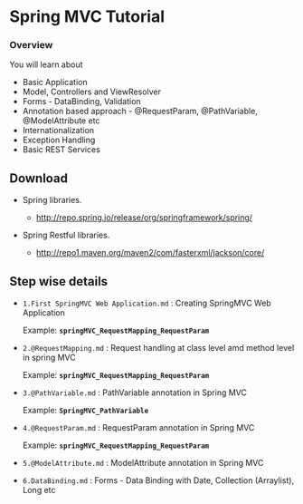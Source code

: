 # Spring MVC Tutorial

###  Overview

You will learn about

- Basic Application
- Model, Controllers and ViewResolver 
- Forms - DataBinding, Validation
- Annotation based approach - @RequestParam, @PathVariable, @ModelAttribute etc
- Internationalization
- Exception Handling
- Basic REST Services


## Download

* Spring libraries. 
  - http://repo.spring.io/release/org/springframework/spring/
  
* Spring Restful libraries.
  - http://repo1.maven.org/maven2/com/fasterxml/jackson/core/

## Step wise details

*  `1.First SpringMVC Web Application.md`  : Creating SpringMVC Web Application

   Example:
   **`springMVC_RequestMapping_RequestParam`**

*  `2.@RequestMapping.md`  : Request handling at class level amd method level in spring MVC

    Example:
   **`springMVC_RequestMapping_RequestParam`**

*  `3.@PathVariable.md`  : PathVariable annotation in Spring MVC
  
    Example:
     **`SpringMVC_PathVariable`**

*  `4.@RequestParam.md`  : RequestParam annotation in Spring MVC

    Example:
     **`springMVC_RequestMapping_RequestParam`**
     
*  `5.@ModelAttribute.md`  : ModelAttribute annotation in Spring MVC
*  `6.DataBinding.md`  : Forms - Data Binding with Date, Collection (Arraylist), Long etc
